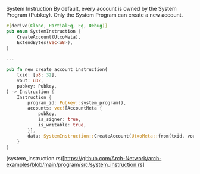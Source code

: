 System Instruction
By default, every account is owned by the System Program (Pubkey). Only the System Program can create a new account.

```rust
#[derive(Clone, PartialEq, Eq, Debug)]
pub enum SystemInstruction {
    CreateAccount(UtxoMeta),
    ExtendBytes(Vec<u8>),
}

...

pub fn new_create_account_instruction(
    txid: [u8; 32],
    vout: u32,
    pubkey: Pubkey,
) -> Instruction {
    Instruction {
        program_id: Pubkey::system_program(),
        accounts: vec![AccountMeta {
            pubkey,
            is_signer: true,
            is_writable: true,
        }],
        data: SystemInstruction::CreateAccount(UtxoMeta::from(txid, vout)).serialise(),
    }
}
```

(system_instruction.rs)[https://github.com/Arch-Network/arch-examples/blob/main/program/src/system_instruction.rs]